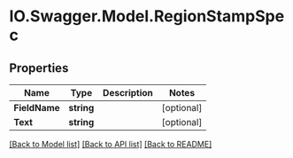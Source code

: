 # IO.Swagger.Model.RegionStampSpec
## Properties

Name | Type | Description | Notes
------------ | ------------- | ------------- | -------------
**FieldName** | **string** |  | [optional] 
**Text** | **string** |  | [optional] 

[[Back to Model list]](../README.md#documentation-for-models) [[Back to API list]](../README.md#documentation-for-api-endpoints) [[Back to README]](../README.md)

